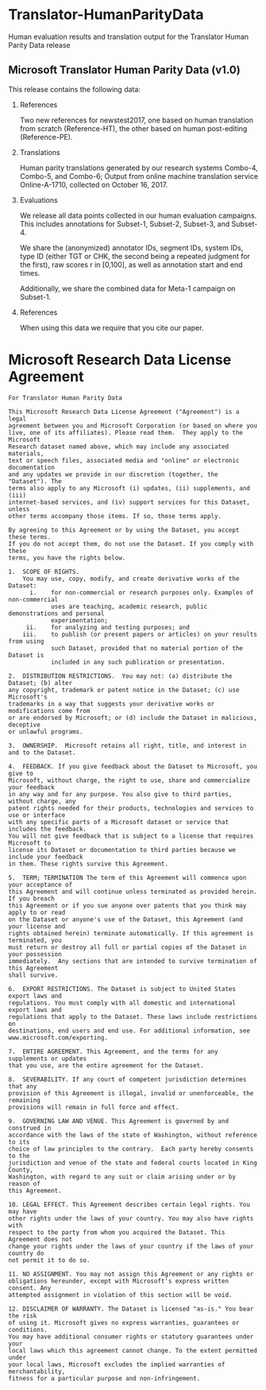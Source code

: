 # Translator-HumanParityData
Human evaluation results and translation output for the Translator Human Parity Data release

## Microsoft Translator Human Parity Data (v1.0)

This release contains the following data:

1. References

    Two new references for newstest2017, one based on human translation from scratch (Reference-HT), the other based on human post-editing (Reference-PE).

2. Translations

    Human parity translations generated by our research systems Combo-4, Combo-5, and Combo-6; Output from online machine translation service Online-A-1710, collected on October 16, 2017.

3. Evaluations

    We release all data points collected in our human evaluation campaigns. This includes annotations for Subset-1, Subset-2, Subset-3, and Subset-4.

    We share the (anonymized) annotator IDs, segment IDs, system IDs, type ID (either TGT or CHK, the second being a repeated judgment for the first), raw scores r in [0,100], as well as annotation start and end times.

    Additionally, we share the combined data for Meta-1 campaign on Subset-1.

4. References

    When using this data we require that you cite our paper.

# Microsoft Research Data License Agreement

    For Translator Human Parity Data 

    This Microsoft Research Data License Agreement ("Agreement") is a legal
    agreement between you and Microsoft Corporation (or based on where you
    live, one of its affiliates). Please read them.  They apply to the Microsoft
    Research dataset named above, which may include any associated materials,
    text or speech files, associated media and "online" or electronic documentation
    and any updates we provide in our discretion (together, the "Dataset"). The
    terms also apply to any Microsoft (i) updates, (ii) supplements, and (iii)
    internet-based services, and (iv) support services for this Dataset, unless
    other terms accompany those items. If so, those terms apply.

    By agreeing to this Agreement or by using the Dataset, you accept these terms.
    If you do not accept them, do not use the Dataset. If you comply with these
    terms, you have the rights below.

    1.	SCOPE OF RIGHTS.
        You may use, copy, modify, and create derivative works of the Dataset:
          i.    for non-commercial or research purposes only. Examples of non-commercial
                uses are teaching, academic research, public demonstrations and personal
                experimentation;
         ii.    for analyzing and testing purposes; and
        iii.    to publish (or present papers or articles) on your results from using
                such Dataset, provided that no material portion of the Dataset is
                included in any such publication or presentation.

    2.	DISTRIBUTION RESTRICTIONS.  You may not: (a) distribute the Dataset; (b) alter
    any copyright, trademark or patent notice in the Dataset; (c) use Microsoft's
    trademarks in a way that suggests your derivative works or modifications come from
    or are endorsed by Microsoft; or (d) include the Dataset in malicious, deceptive
    or unlawful programs.

    3.	OWNERSHIP.  Microsoft retains all right, title, and interest in and to the Dataset.  

    4.	FEEDBACK. If you give feedback about the Dataset to Microsoft, you give to
    Microsoft, without charge, the right to use, share and commercialize your feedback
    in any way and for any purpose. You also give to third parties, without charge, any
    patent rights needed for their products, technologies and services to use or interface
    with any specific parts of a Microsoft dataset or service that includes the feedback.
    You will not give feedback that is subject to a license that requires Microsoft to
    license its Dataset or documentation to third parties because we include your feedback
    in them. These rights survive this Agreement.

    5.	TERM; TERMINATION The term of this Agreement will commence upon your acceptance of
    this Agreement and will continue unless terminated as provided herein. If you breach
    this Agreement or if you sue anyone over patents that you think may apply to or read
    on the Dataset or anyone's use of the Dataset, this Agreement (and your license and
    rights obtained herein) terminate automatically. If this agreement is terminated, you
    must return or destroy all full or partial copies of the Dataset in your possession
    immediately.  Any sections that are intended to survive termination of this Agreement
    shall survive.

    6.	EXPORT RESTRICTIONS. The Dataset is subject to United States export laws and
    regulations. You must comply with all domestic and international export laws and
    regulations that apply to the Dataset. These laws include restrictions on
    destinations, end users and end use. For additional information, see
    www.microsoft.com/exporting.

    7.	ENTIRE AGREEMENT. This Agreement, and the terms for any supplements or updates
    that you use, are the entire agreement for the Dataset.

    8.	SEVERABILITY. If any court of competent jurisdiction determines that any
    provision of this Agreement is illegal, invalid or unenforceable, the remaining
    provisions will remain in full force and effect.  

    9.	GOVERNING LAW AND VENUE. This Agreement is governed by and construed in
    accordance with the laws of the state of Washington, without reference to its
    choice of law principles to the contrary.  Each party hereby consents to the
    jurisdiction and venue of the state and federal courts located in King County,
    Washington, with regard to any suit or claim arising under or by reason of
    this Agreement. 

    10.	LEGAL EFFECT. This Agreement describes certain legal rights. You may have
    other rights under the laws of your country. You may also have rights with
    respect to the party from whom you acquired the Dataset. This Agreement does not
    change your rights under the laws of your country if the laws of your country do 
    not permit it to do so.

    11.	NO ASSIGNMENT. You may not assign this Agreement or any rights or
    obligations hereunder, except with Microsoft's express written consent. Any
    attempted assignment in violation of this section will be void.

    12.	DISCLAIMER OF WARRANTY. The Dataset is licensed "as-is." You bear the risk
    of using it. Microsoft gives no express warranties, guarantees or conditions.
    You may have additional consumer rights or statutory guarantees under your
    local laws which this agreement cannot change. To the extent permitted under
    your local laws, Microsoft excludes the implied warranties of merchantability,
    fitness for a particular purpose and non-infringement.
